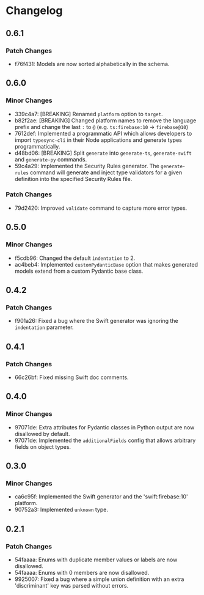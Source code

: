 # Changelog

## 0.6.1

### Patch Changes

- f76f431: Models are now sorted alphabetically in the schema.

## 0.6.0

### Minor Changes

- 339c4a7: [BREAKING] Renamed `platform` option to `target`.
- b82f2ae: [BREAKING] Changed platform names to remove the language prefix and change the last `:` to `@` (e.g. `ts:firebase:10` -> `firebase@10`)
- 7612def: Implemented a programmatic API which allows developers to import `typesync-cli` in their Node applications and generate types programmatically.
- d48bd06: [BREAKING] Split `generate` into `generate-ts`, `generate-swift` and `generate-py` commands.
- 59c4a29: Implemented the Security Rules generator. The `generate-rules` command will generate and inject type validators for a given definition into the specified Security Rules file.

### Patch Changes

- 79d2420: Improved `validate` command to capture more error types.

## 0.5.0

### Minor Changes

- f5cdb96: Changed the default `indentation` to 2.
- ac4beb4: Implemented `customPydanticBase` option that makes generated models extend from a custom Pydantic base class.

## 0.4.2

### Patch Changes

- f901a26: Fixed a bug where the Swift generator was ignoring the `indentation` parameter.

## 0.4.1

### Patch Changes

- 66c26bf: Fixed missing Swift doc comments.

## 0.4.0

### Minor Changes

- 97071de: Extra attributes for Pydantic classes in Python output are now disallowed by default.
- 97071de: Implemented the `additionalFields` config that allows arbitrary fields on object types.

## 0.3.0

### Minor Changes

- ca6c95f: Implemented the Swift generator and the 'swift:firebase:10' platform.
- 90752a3: Implemented `unknown` type.

## 0.2.1

### Patch Changes

- 54faaaa: Enums with duplicate member values or labels are now disallowed.
- 54faaaa: Enums with 0 members are now disallowed.
- 9925007: Fixed a bug where a simple union definition with an extra 'discriminant' key was parsed without errors.
